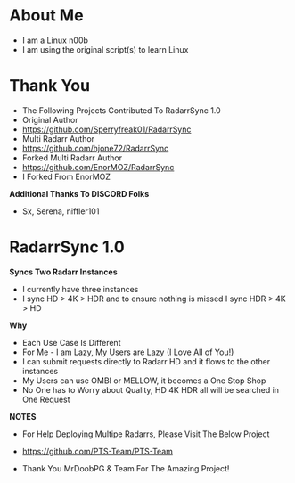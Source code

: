 
# About Me

- I am a Linux n00b
- I am using the original script(s) to learn Linux

# Thank You

- The Following Projects Contributed To RadarrSync 1.0
- Original Author
- https://github.com/Sperryfreak01/RadarrSync
- Multi Radarr Author
- https://github.com/hjone72/RadarrSync
- Forked Multi Radarr Author
- https://github.com/EnorMOZ/RadarrSync
- I Forked From EnorMOZ

**Additional Thanks To DISCORD Folks**

- Sx, Serena, niffler101

# RadarrSync 1.0

**Syncs Two Radarr Instances**

- I currently have three instances
- I sync HD > 4K > HDR and to ensure nothing is missed I sync HDR > 4K > HD

**Why**

- Each Use Case Is Different
- For Me - I am Lazy, My Users are Lazy (I Love All of You!)
- I can submit requests directly to Radarr HD and it flows to the other instances
- My Users can use OMBI or MELLOW, it becomes a One Stop Shop
- No One has to Worry about Quality, HD 4K HDR all will be searched in One Request

**NOTES**

- For Help Deploying Multipe Radarrs, Please Visit The Below Project

- https://github.com/PTS-Team/PTS-Team

- Thank You MrDoobPG & Team For The Amazing Project!

